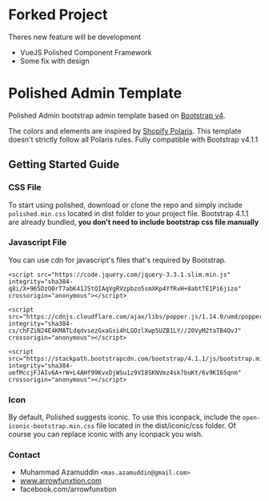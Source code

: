 # Forked Project
Theres new feature will be development
- VueJS Polished Component Framework
- Some fix with design

# Polished Admin Template
Polished Admin bootstrap admin template based on [Bootstrap v4](http://getbootstrap.com/).

The colors and elements are inspired by [Shopify Polaris](https://polaris.shopify.com/). This template doesn't strictly follow all Polaris rules. Fully compatible with Bootstrap v4.1.1

## Getting Started Guide
### CSS File
To start using polished, download or clone the repo and simply include `polished.min.css` located in dist folder to your project file.
Bootstrap 4.1.1 are already bundled, **you don't need to include bootstrap css file manually**
### Javascript File
You can use cdn for javascript's files that's required by Bootstrap.

````
<script src="https://code.jquery.com/jquery-3.3.1.slim.min.js" integrity="sha384-q8i/X+965DzO0rT7abK41JStQIAqVgRVzpbzo5smXKp4YfRvH+8abtTE1Pi6jizo" crossorigin="anonymous"></script>

<script src="https://cdnjs.cloudflare.com/ajax/libs/popper.js/1.14.0/umd/popper.min.js" integrity="sha384-cs/chFZiN24E4KMATLdqdvsezGxaGsi4hLGOzlXwp5UZB1LY//20VyM2taTB4QvJ" crossorigin="anonymous"></script>

<script src="https://stackpath.bootstrapcdn.com/bootstrap/4.1.1/js/bootstrap.min.js" integrity="sha384-uefMccjFJAIv6A+rW+L4AHf99KvxDjWSu1z9VI8SKNVmz4sk7buKt/6v9KI65qnm" crossorigin="anonymous"></script>
````

### Icon
By default, Polished suggests iconic. To use this iconpack, include the `open-iconic-bootstrap.min.css` file located in the dist/iconic/css folder.
Of course you can replace iconic with any iconpack you wish.
 
### Contact 
- Muhammad Azamuddin `<mas.azamuddin@gmail.com>`
- www.arrowfunxtion.com 
- facebook.com/arrowfunxtion
